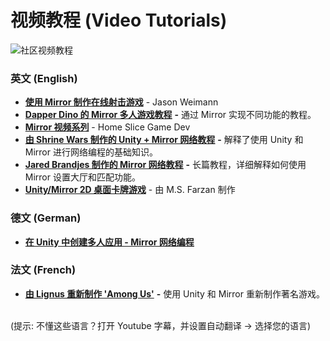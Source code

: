 # 视频教程 (Video Tutorials)

![社区视频教程](../.gitbook/assets/2021-03-01\_12-16-30@2x.png)

### 英文 (English)

* [**使用 Mirror 制作在线射击游戏**](https://www.youtube.com/watch?v=j2so32ZlMoU\&t=2s) - Jason Weimann
* [**Dapper Dino 的 Mirror 多人游戏教程**](https://www.youtube.com/playlist?list=PLS6sInD7ThM1aUDj8lZrF4b4lpvejB2uB) **-** 通过 Mirror 实现不同功能的教程。
* [**Mirror 视频系列**](https://www.youtube.com/playlist?list=PLxadUPU23Hsmcy-YeZWCykywonNti3Yoj) - Home Slice Game Dev
* [**由 Shrine Wars 制作的 Unity + Mirror 网络教程**](https://www.youtube.com/playlist?list=PLXEG2omgKgCapAmGe20XBgd87rmxFdKhK) **-** 解释了使用 Unity 和 Mirror 进行网络编程的基础知识。
* [**Jared Brandjes 制作的 Mirror 网络教程**](https://www.youtube.com/playlist?list=PLDI3FQoanpm1X-HQI-SVkPqJEgcRwtu7M) **-** 长篇教程，详细解释如何使用 Mirror 设置大厅和匹配功能。
* [**Unity/Mirror 2D 桌面卡牌游戏**](https://www.youtube.com/watch?v=Agw2kPINMdU\&list=PLCbP9KGntfcFTL19eDZsWSkVMfXANF7-U\&index=1) - 由 M.S. Farzan 制作

### 德文 (German)

* [**在 Unity 中创建多人应用 - Mirror 网络编程**](https://www.youtube.com/watch?v=p-PW6FZtgV4\&feature=youtu.be)

### 法文 (French)

* [**由 Lignus 重新制作 'Among Us'**](https://www.youtube.com/watch?v=j5ja-pKz05A) **-** 使用 Unity 和 Mirror 重新制作著名游戏。

\
(提示: 不懂这些语言？打开 Youtube 字幕，并设置自动翻译 -> 选择您的语言)
